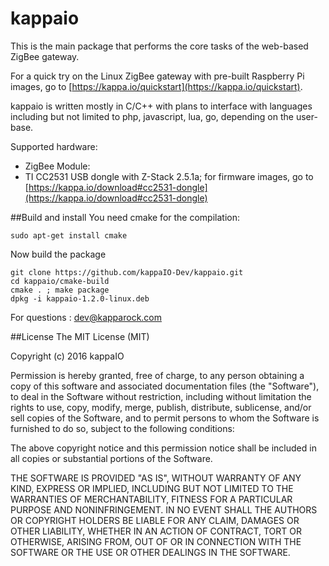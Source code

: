 # kappaio

This is the main package that performs the core tasks of the web-based ZigBee gateway. 

For a quick try on the Linux ZigBee gateway with pre-built Raspberry Pi images, go to [https://kappa.io/quickstart](https://kappa.io/quickstart).

kappaio is written mostly in C/C++ with plans to interface with languages including but not limited to php, javascript, lua, go, depending on the user-base.

Supported hardware:
- ZigBee Module: 
 - TI CC2531 USB dongle with Z-Stack 2.5.1a; for firmware images, go to [https://kappa.io/download#cc2531-dongle](https://kappa.io/download#cc2531-dongle)

##Build and install
You need cmake for the compilation:
```
sudo apt-get install cmake
```
Now build the package
```
git clone https://github.com/kappaIO-Dev/kappaio.git
cd kappaio/cmake-build
cmake . ; make package
dpkg -i kappaio-1.2.0-linux.deb
```

For questions : dev@kapparock.com

##License
The MIT License (MIT)

Copyright (c) 2016 kappaIO

Permission is hereby granted, free of charge, to any person obtaining a copy
of this software and associated documentation files (the "Software"), to deal
in the Software without restriction, including without limitation the rights
to use, copy, modify, merge, publish, distribute, sublicense, and/or sell
copies of the Software, and to permit persons to whom the Software is
furnished to do so, subject to the following conditions:

The above copyright notice and this permission notice shall be included in all
copies or substantial portions of the Software.

THE SOFTWARE IS PROVIDED "AS IS", WITHOUT WARRANTY OF ANY KIND, EXPRESS OR
IMPLIED, INCLUDING BUT NOT LIMITED TO THE WARRANTIES OF MERCHANTABILITY,
FITNESS FOR A PARTICULAR PURPOSE AND NONINFRINGEMENT. IN NO EVENT SHALL THE
AUTHORS OR COPYRIGHT HOLDERS BE LIABLE FOR ANY CLAIM, DAMAGES OR OTHER
LIABILITY, WHETHER IN AN ACTION OF CONTRACT, TORT OR OTHERWISE, ARISING FROM,
OUT OF OR IN CONNECTION WITH THE SOFTWARE OR THE USE OR OTHER DEALINGS IN THE
SOFTWARE.
